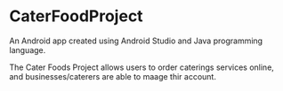 # CaterFoodProject

An Android app created using Android Studio and Java programming language.

The Cater Foods Project allows users to order caterings services online, and businesses/caterers are able to maage thir account.
